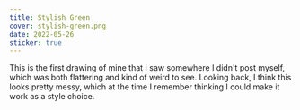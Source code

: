 ```yaml
---
title: Stylish Green
cover: stylish-green.png
date: 2022-05-26
sticker: true
---
```

This is the first drawing of mine that I saw somewhere I didn't post myself, which was both flattering and kind of weird to see. Looking back, I think this looks pretty messy, which at the time I remember thinking I could make it work as a style choice.